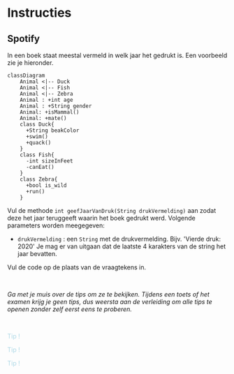 # Instructies

## Spotify

In een boek staat meestal vermeld in welk jaar het gedrukt is. Een voorbeeld zie je hieronder.

```mermaid
classDiagram
    Animal <|-- Duck
    Animal <|-- Fish
    Animal <|-- Zebra
    Animal : +int age
    Animal : +String gender
    Animal: +isMammal()
    Animal: +mate()
    class Duck{
      +String beakColor
      +swim()
      +quack()
    }
    class Fish{
      -int sizeInFeet
      -canEat()
    }
    class Zebra{
      +bool is_wild
      +run()
    }
```


Vul de methode `int geefJaarVanDruk(String drukVermelding)` aan zodat deze het jaar teruggeeft waarin het boek gedrukt werd. Volgende parameters worden meegegeven:
- `drukVermelding` : een `String` met de drukvermelding. Bijv. 'Vierde druk: 2020' Je mag er van uitgaan dat de laatste 4 karakters van de string het jaar bevatten.

Vul de code op de plaats van de vraagtekens in.




<br>

_Ga met je muis over de tips om ze te bekijken. Tijdens een toets of het examen krijg je geen tips, dus weersta aan de verleiding om alle tips te openen zonder zelf eerst eens te proberen._

<br>


<p class="spoiler">
Met de functie <code>substring</code> haal je een deel uit een <code>String</code>.
</p>

<p class="spoiler">
De functie <code>length</code> geeft je de lengte van de string terug.
</p>

<p class="spoiler">
Je zult een <code>String</code> moeten omzetten naar een getal. Kijk in je boek hoe dit moet.
</p>

<style>
.spoiler {
  visibility: hidden;
}

.spoiler::before {
  visibility: visible;
  content: "Tip !";
  color:lightblue;
}

.spoiler:hover {
  visibility: visible;
}

.spoiler:hover::before {
  display: none;
}
</style>